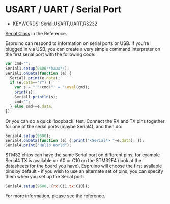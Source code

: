 <!--- Copyright (c) 2013 Gordon Williams, Pur3 Ltd. See the file LICENSE for copying permission. -->
USART / UART / Serial Port
=======================

* KEYWORDS: Serial,USART,UART,RS232

[Serial Class](/Reference#Serial) in the Reference.

Espruino can respond to information on serial ports or USB. If you're plugged in via USB, you can create a very simple command interpreter on the first serial port with the following code:

```JavaScript
var cmd="";
Serial1.setup(9600/*baud*/);
Serial1.onData(function (e) { 
  Serial1.print(e.data); 
  if (e.data=="r") { 
    var s = "'"+cmd+"' = "+eval(cmd); 
    print(s);
    Serial1.println(s);
    cmd="";
  } else cmd+=e.data;
});
```
 
Or you can do a quick 'loopback' test. Connect the RX and TX pins together for one of the serial ports (maybe Serial4), and then do:

```JavaScript
Serial4.setup(9600);
Serial4.onData(function (e) { print("<Serial4> "+e.data); });
Serial4.print("Hello World");
```
 
STM32 chips can have the same Serial port on different pins, for example Serial4 TX is available on A0 or C10 on the STM32F4 (look at the datasheets for the board you have). Espruino will choose the first available pins by default - if you wish to use an alternate set of pins, you can specify them when you set up the Serial port:

```JavaScript
Serial4.setup(9600, {rx:C11,tx:C10});
```

For more information, please see the reference.
